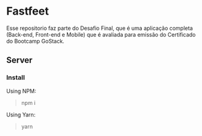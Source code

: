# Fastfeet

Esse repositorio faz parte do Desafio Final, que é uma aplicação completa (Back-end, Front-end e Mobile)
que é avaliada para emissão do Certificado do Bootcamp GoStack.

## Server

### Install

Using NPM:
> npm i

Using Yarn:
> yarn
